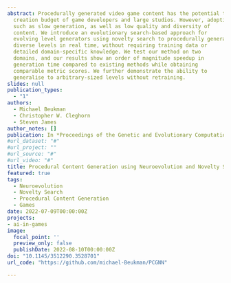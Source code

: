 ```yaml
---
abstract: Procedurally generated video game content has the potential to drastically reduce the content
  creation budget of game developers and large studios. However, adoption is hindered by limitations
  such as slow generation, as well as low quality and diversity of
  content. We introduce an evolutionary search-based approach for
  evolving level generators using novelty search to procedurally generate
  diverse levels in real time, without requiring training data or
  detailed domain-specific knowledge. We test our method on two
  domains, and our results show an order of magnitude speedup in
  generation time compared to existing methods while obtaining
  comparable metric scores. We further demonstrate the ability to
  generalise to arbitrary-sized levels without retraining.
slides: null
publication_types:
  - "1"
authors:
  - Michael Beukman
  - Christopher W. Cleghorn
  - Steven James
author_notes: []
publication: In *Proceedings of the Genetic and Evolutionary Computation Conference*
#url_dataset: "#"
#url_project: ""
#url_source: "#"
#url_video: "#"
title: Procedural Content Generation using Neuroevolution and Novelty Search for Diverse Video Game Levels
featured: true
tags:
  - Neuroevolution
  - Novelty Search
  - Procedural Content Generation
  - Games
date: 2022-07-09T00:00:00Z
projects:
- ai-in-games
image:
  focal_point: ''
  preview_only: false
  publishDate: 2022-08-10T00:00:00Z
doi: "10.1145/3512290.3528701"
url_code: "https://github.com/michael-Beukman/PCGNN"

---
```

